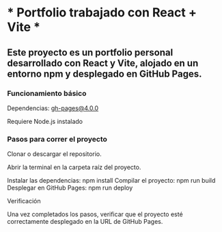 # * Portfolio trabajado con React + Vite *

## Este proyecto es un portfolio personal desarrollado con React y Vite, alojado en un entorno npm y desplegado en GitHub Pages.

### Funcionamiento básico

Dependencias: gh-pages@4.0.0

Requiere Node.js instalado

### Pasos para correr el proyecto

Clonar o descargar el repositorio.

Abrir la terminal en la carpeta raíz del proyecto.

Instalar las dependencias:
npm install
Compilar el proyecto:
npm run build
Desplegar en GitHub Pages:
npm run deploy

Verificación

Una vez completados los pasos, verificar que el proyecto esté correctamente desplegado en la URL de GitHub Pages.
